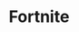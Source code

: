 ---
title: Fortnite
excerpt: >-
  Displays a list of accounts in a specific category according to your
  parameters.
api:
  file: lolzteam-public-api-market.json
  operationId: Category.Fortnite
deprecated: false
hidden: false
metadata:
  title: ''
  description: ''
  robots: index
next:
  description: ''
---